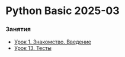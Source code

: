 # Python Basic 2025-03


### Занятия

- [Урок 1. Знакомство. Введение](lessons/lesson.01/)
- [Урок 13. Тесты](lessons/lesson.13/)

